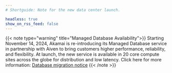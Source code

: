 ```yaml
---
# Shortguide: Note for the new data center launch.

headless: true
show_on_rss_feed: false
---
```


{{< note type="warning" title="Managed Database Availability">}}
Starting November 14, 2024, Akamai is re-introducing its Managed Database service in partnership with Aiven to bring customers higher performance, reliability, and flexibility. At launch, the new service is available in 20 core compute sites across the globe for distribution and low latency. Click here for more information: [Database migration notice](https://techdocs.akamai.com/cloud-computing/docs/migration-notice)
{{< /note >}}